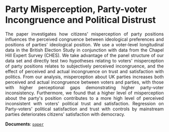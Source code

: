 # Party Misperception, Party-voter Incongruence and Political Distrust


<div style="text-align: justify">


The paper investigates how citizens' misperception of party positions influences the perceived congruence between ideological preferences and positions of parties' ideological position. We use a voter-level longitudinal data in the British Election Study in conjunction with data from the Chapel Hill Expert Survey (CHES). We take advantage of the panel structure of our data set and directly test two hypotheses relating to voters' misperception of party positions relates to subjectively perceived incongruence, and the effect of perceived and actual incongruence on trust and satisfaction with politics. From our analysis, misperception about UK parties increases both perceived and actual incongruence between voters and parties, with those with higher perceptional gaps demonstrating higher party-voter inconsistency. Furthermore, we found that a higher level of misperception about the party's position contributes to a more high level of perceived inconsistent with voters' political trust and satisfaction. Regression on Party-voters' political satisfaction and trust with controls by mainstream parties deteriorates citizens' satisfaction with democracy.

**Documents**: [`paper`](https://raw.githack.com/davidycliao/figures/master/Party_Misperception__Party_voter_Incongruence_and_Political_Distrust.pdf)

</div>

